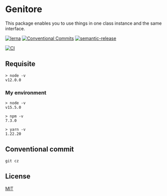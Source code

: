 # Genitore

This package enables you to use things in one class instance and the same interface.

[![lerna](https://img.shields.io/badge/maintained%20with-lerna-cc00ff.svg)](https://lerna.js.org/)
[![Conventional Commits](https://img.shields.io/badge/Conventional%20Commits-1.0.0-yellow.svg)](https://conventionalcommits.org)
[![semantic-release](https://img.shields.io/badge/%20%20%F0%9F%93%A6%F0%9F%9A%80-semantic--release-e10079.svg)](https://github.com/semantic-release/semantic-release)

[![CI](https://github.com/jamashita/genitore/actions/workflows/ci.yml/badge.svg)](https://github.com/jamashita/genitore/actions/workflows/ci.yml)

## Requisite

```
> node -v
v12.0.0
```

### My environment

```
> node -v
v15.5.0

> npm -v
7.3.0

> yarn -v
1.22.20
```

## Conventional commit

```
git cz
```

## License

[MIT](LICENSE)